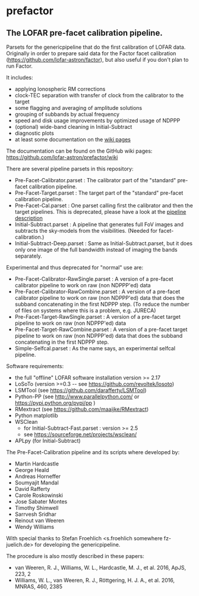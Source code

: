 # prefactor
## The LOFAR pre-facet calibration pipeline.

Parsets for the genericpipeline that do the first calibration of LOFAR data. Originally in order
to prepare said data for the Factor facet calibration (https://github.com/lofar-astron/factor), but
also useful if you don't plan to run Factor.

It includes:
* applying Ionospheric RM corrections
* clock-TEC separation with transfer of clock from the calibrator to the target
* some flagging and averaging of amplitude solutions
* grouping of subbands by actual frequency
* speed and disk usage improvements by optimized usage of NDPPP
* (optional) wide-band cleaning in Initial-Subtract
* diagnostic plots
* at least some documentation on the [wiki pages](https://github.com/lofar-astron/prefactor/wiki)

The documentation can be found on the GitHub wiki pages: https://github.com/lofar-astron/prefactor/wiki

There are several pipeline parsets in this repository:
* Pre-Facet-Calibrator.parset : The calibrator part of the "standard" pre-facet calibration pipeline.
* Pre-Facet-Target.parset : The target part of the "standard" pre-facet calibration pipeline.
* Pre-Facet-Cal.parset : One parset calling first the calibrator and then the target pipelines. This is deprecated, please have a look at the [pipeline description](https://github.com/lofar-astron/prefactor/wiki/Documentation%3A-Pipelines#pre-facet-cal)
* Initial-Subtract.parset : A pipeline that generates full FoV images and subtracts the sky-models from the visibilities. (Needed for facet-calibration.)
* Initial-Subtract-Deep.parset : Same as Initial-Subtract.parset, but it does only one image of the full bandwidth instead of imaging the bands separately.

Experimental and thus deprecated for "normal" use are:
* Pre-Facet-Calibrator-RawSingle.parset : A version of a pre-facet calibrator pipeline to work on raw (non NDPPP'ed) data
* Pre-Facet-Calibrator-RawCombine.parset : A version of a pre-facet calibrator pipeline to work on raw (non NDPPP'ed) data that does the subband concatenating in the first NDPPP step. (To reduce the number of files on systems where this is a problem, e.g. JURECA)
* Pre-Facet-Target-RawSingle.parset : A version of a pre-facet target pipeline to work on raw (non NDPPP'ed) data
* Pre-Facet-Target-RawCombine.parset : A version of a pre-facet target pipeline to work on raw (non NDPPP'ed) data that does the subband concatenating in the first NDPPP step.
* Simple-Selfcal.parset : As the name says, an experimental selfcal pipeline.

Software requirements:
* the full "offline" LOFAR software installation version >= 2.17
* LoSoTo (version >=0.3 -- see https://github.com/revoltek/losoto)
* LSMTool (see https://github.com/darafferty/LSMTool)
* Python-PP (see http://www.parallelpython.com/ or https://pypi.python.org/pypi/pp )
* RMextract (see https://github.com/maaijke/RMextract)
* Python matplotlib
* WSClean
  * for Initial-Subtract-Fast.parset : version >= 2.5
  * see https://sourceforge.net/projects/wsclean/
* APLpy (for Initial-Subtract)

The Pre-Facet-Calibration pipeline and its scripts where developed by:
* Martin Hardcastle <mjh somewhere extragalactic.info>
* George Heald <heald somewhere astron.nl>
* Andreas Horneffer <ahorneffer somewhere mpifr-bonn.mpg.de>
* Soumyajit Mandal <mandal somewhere strw.leidenuniv.nl>
* David Rafferty <drafferty somewhere hs.uni-hamburg.de>
* Carole Roskowinski <carosko gmail.com>
* Jose Sabater Montes <jsm somewhere iaa.es>
* Timothy Shimwell <shimwell somewhere strw.leidenuniv.nl>
* Sarrvesh Sridhar <sarrvesh somewhere astro.rug.nl>
* Reinout van Weeren <rvanweeren somewhere cfa.harvard.edu>
* Wendy Williams <wwilliams somewhere strw.leidenuniv.nl>

With special thanks to Stefan Froehlich <s.froehlich somewhere fz-juelich.de> for developing the
genericpipeline.

The procedure is also mostly described in these papers:
* van Weeren, R. J., Williams, W. L., Hardcastle, M. J., et al. 2016, ApJS, 223, 2
* Williams, W. L., van Weeren, R. J., Röttgering, H. J. A., et al. 2016, MNRAS,
460, 2385


